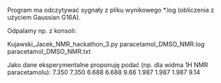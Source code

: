 Program ma odczytywać sygnały z pliku wynikowego *.log (obliczenia z użyciem Gaussian G16A).

Odpalamy np. z konsoli:

Kujawski_Jacek_NMR_hackathon_3.py paracetamol_DMSO_NMR.log paracetamol_DMSO_NMR.txt

Jako dane eksperymentalne proponuję podać (np. dla widma 1H NMR paracetamolu):
7.350
7.350
6.688
6.688
9.66
1.987
1.987
1.987
9.14
